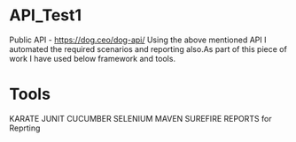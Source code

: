 # API_Test1
Public API - https://dog.ceo/dog-api/
Using the above mentioned API I automated the required scenarios and reporting also.As part of this piece of work I have used below framework and tools.

# Tools
KARATE
JUNIT
CUCUMBER
SELENIUM
MAVEN
SUREFIRE REPORTS for Reprting



